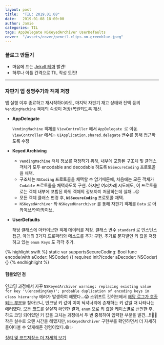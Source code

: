```yaml
---
layout: post
title:  "TIL: 2019.01.08"
date:   2019-01-08 18:00:00
author: Jamie
categories: TIL
tags: AppDelegate NSKeyedArchiver UserDefaults
cover:  "/assets/cover/pencil-clips-on-greenblue.jpeg"
---
```


### 블로그 만들기

- 마음에 드는 [Jekyll 테마](https://github.com/bencentra/centrarium) 발견!
- 하루나 이틀 간격으로 TIL 작성 도전!

<hr>

### 자판기 앱 생명주기와 객체 저장

앱 실행 이후 종료하고 재시작하더라도, 마지막 자판기 재고 상태와 잔액 등의 `VendingMachine` 객체의 속성이 저장/복원되도록 개선.

- **AppDelegate**

  `VendingMachine` 객체를 `ViewController` 에서 `AppDelegate `로 이동.  `ViewController` 에서는 `UIApplication.shared.delegate` 변수를 통해 접근하도록 수정

- **Keyed Archiving**

  - `VendingMachine` 객체 정보를 저장하기 위해, 내부에 포함된 구조체 및 클래스 객체가 모두 encodable and decodable 하도록 `NSSecureCoding` 프로토콜을 채택. 
  - 구조체는 `NSCoding` 프로토콜을 채택할 수 없기때문에, 처음에는 모든 객체가 `Codable` 프로토콜을 채택하도록 구현. 하지만 여러차례 시도에도, 이 프로토콜로는 객체 내부에 포함된 하위 객체의 정보까지 저장하는데 실패...😣
  - 모든 객체 클래스 변경 후, **`NSSecureCoding`** 프로토콜 채택.
  - `NSKeyedArchiver` 와 `NSKeyedUnarchiver` 를 통해 자판기 객체를 `Data` 로 아카이브/언아카이브.

- **UserDefaults**

  해당 클래스에 아카이브한 객체 데이터를 저장. 클래스 변수 `standard` 로 인스턴스 접근. 아래의 3가지 프로퍼티와 메소드를 추가 구현. 추가로 문자열인 키 값을 저장하고 있는 `enum Keys` 도 각각 추가.

{% highlight swift %}
static var supportsSecureCoding: Bool
func encode(with aCoder: NSCoder) {}
required init?(coder aDecoder: NSCoder) {}
{% endhighlight %}

#### 힘들었던 점

인코딩 과정에서 자꾸 `NSKeyedArchiver warning: replacing existing value for key '\(encodingKey)'; probable duplication of encoding keys in class hierarchy` 에러가 발생하여 헤맸다...😱 스위프트 깃허브에서 [해당 로그가 호출되는 부분](https://github.com/apple/swift-corelibs-foundation/blob/master/Foundation/NSKeyedArchiver.swift#L424)을 찾아보니, 인코딩 키 값이 이미 딕셔너리에 존재하는 키 값일 때 나타나는 에러였다. 모든 코드를 샅샅히 확인한 결과, `enum` 으로 키 값을 케이스별로 선언한 후, 하드 코딩 되어있던 키 값을 고치는 과정에서 두 번 중복하여 입력한 부분을 발견...!!👏🏻 작은 실수로 오랜 시간을 헤맸지만, `NSKeyedArchiver` 구현부를 확인하면서 더 자세히 들여다볼 수 있게해준 경험이었다.😆✨

[정리 및 코드저장소 더 자세히 보기](https://github.com/code-squad/swift-vendingmachineapp/tree/popsmile#3-%EC%95%B1-%EC%83%9D%EB%AA%85%EC%A3%BC%EA%B8%B0%EC%99%80-%EA%B0%9D%EC%B2%B4-%EC%A0%80%EC%9E%A5)